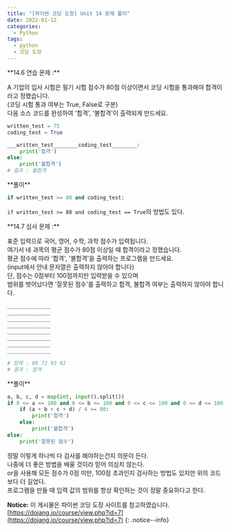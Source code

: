 ```yaml
---
title: "[파이썬 코딩 도장] Unit 14 문제 풀이"
date: 2022-01-12
categories:
  - Python
tags:
  - python
  - 코딩 도장
---
```


<div class="notice--success" markdown="1">
**14.6 연습 문제 :**

A 기업의 입사 시험은 필기 시험 점수가 80점 이상이면서 코딩 시험을 통과해야 합격이라고 정했습니다.<br>
(코딩 시험 통과 여부는 True, False로 구분)<br>
다음 소스 코드를 완성하여 '합격', '불합격'이 출력되게 만드세요.

```python
written_test = 75
coding_test = True

___written_test________coding_test________:
    print('합격')
else:
    print('불합격')
# 결과 : 불합격
```

</div>

<div class="notice" markdown="1">
**풀이**

```python
if written_test >= 80 and coding_test:
```

`if written_test >= 80 and coding_test == True`의 방법도 있다.

</div>

<div class="notice--danger" markdown="1">
**14.7 심사 문제 :**

표준 입력으로 국어, 영어, 수학, 과학 점수가 입력됩니다.<br>
여기서 네 과목의 평균 점수가 80점 이상일 때 합격이라고 정했습니다.<br>
평균 점수에 따라 '합격', '불합격'을 출력하는 프로그램을 만드세요.<br>
(input에서 안내 문자열은 출력하지 않아야 합니다)<br>
단, 점수는 0점부터 100점까지만 입력받을 수 있으며<br>
범위를 벗어났다면 '잘못된 점수'를 출력하고 합격, 불합격 여부는 출력하지 않아야 합니다.

```python
______________
______________
______________
______________
______________
______________
______________
______________

# 입력 : 89 72 93 82
# 결과 : 합격
```

</div>

<div class="notice" markdown="1">
**풀이**

```python
a, b, c, d = map(int, input().split())
if 0 <= a <= 100 and 0 <= b <= 100 and 0 <= c <= 100 and 0 <= d <= 100:
    if (a + b + c + d) / 4 >= 80:
        print('합격')
    else:
        print('불합격')
else:
    print('잘못된 점수')
```

정말 이렇게 하나씩 다 검사를 해야하는건지 의문이 든다.<br>
나중에 더 좋은 방법을 배울 것이라 믿어 의심치 않는다.<br>
or을 사용해 모든 점수가 0점 미만, 100점 초과인지 검사하는 방법도 있지만 위의 코드보다 더 길었다.<br>
프로그램을 만들 때 입력 값의 범위를 항상 확인하는 것이 정말 중요하다고 한다.

</div>

**Notice:** 이 게시물은 파이썬 코딩 도장 사이트를 참고하였습니다.
[https://dojang.io/course/view.php?id=7](https://dojang.io/course/view.php?id=7)
{: .notice--info}
